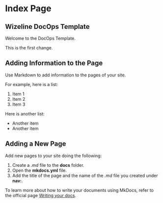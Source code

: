 # Index Page

## Wizeline DocOps Template

Welcome to the DocOps Template.

This is the first change.

## Adding Information to the Page

Use Markdown to add information to the pages of your site.

For example, here is a list:

1.  Item 1
2.  Item 2
3.  Item 3

Here is another list:

* Another item
* Another item

## Adding a New Page

Add new pages to your site doing the following:

1. Create a _.md_ file to the **docs** folder.
2. Open the **mkdocs.yml** file.
3. Add the title of the page and the name of the _.md_ file you created under **nav:**.

To learn more about how to write your documents using MkDocs, refer to the official page [Writing your docs](https://www.mkdocs.org/user-guide/writing-your-docs/).